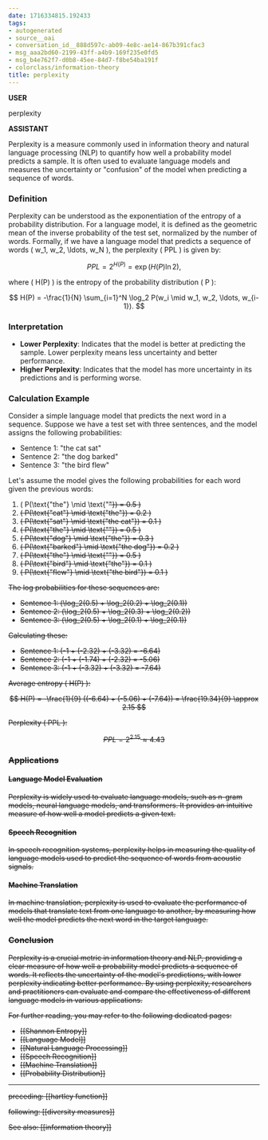 ```yaml
---
date: 1716334815.192433
tags:
- autogenerated
- source__oai
- conversation_id__888d597c-ab09-4e8c-ae14-867b391cfac3
- msg_aaa2bd60-2199-43ff-a4b9-169f235e0fd5
- msg_b4e762f7-d0b8-45ee-84d7-f8be54ba191f
- colorclass/information-theory
title: perplexity
---
```


**USER**

perplexity


**ASSISTANT**

Perplexity is a measure commonly used in information theory and natural language processing (NLP) to quantify how well a probability model predicts a sample. It is often used to evaluate language models and measures the uncertainty or "confusion" of the model when predicting a sequence of words.

### Definition

Perplexity can be understood as the exponentiation of the entropy of a probability distribution. For a language model, it is defined as the geometric mean of the inverse probability of the test set, normalized by the number of words. Formally, if we have a language model that predicts a sequence of words \( w_1, w_2, \ldots, w_N \), the perplexity \( PPL \) is given by:

$$
PPL = 2^{H(P)} = \exp(H(P) \ln 2),
$$

where \( H(P) \) is the entropy of the probability distribution \( P \):

$$
H(P) = -\frac{1}{N} \sum_{i=1}^N \log_2 P(w_i \mid w_1, w_2, \ldots, w_{i-1}).
$$

### Interpretation

- **Lower Perplexity**: Indicates that the model is better at predicting the sample. Lower perplexity means less uncertainty and better performance.
- **Higher Perplexity**: Indicates that the model has more uncertainty in its predictions and is performing worse.

### Calculation Example

Consider a simple language model that predicts the next word in a sequence. Suppose we have a test set with three sentences, and the model assigns the following probabilities:

- Sentence 1: "the cat sat"
- Sentence 2: "the dog barked"
- Sentence 3: "the bird flew"

Let's assume the model gives the following probabilities for each word given the previous words:

1. \( P(\text{"the"} \mid \text{"<s>"}) = 0.5 \)
2. \( P(\text{"cat"} \mid \text{"the"}) = 0.2 \)
3. \( P(\text{"sat"} \mid \text{"the cat"}) = 0.1 \)
4. \( P(\text{"the"} \mid \text{"<s>"}) = 0.5 \)
5. \( P(\text{"dog"} \mid \text{"the"}) = 0.3 \)
6. \( P(\text{"barked"} \mid \text{"the dog"}) = 0.2 \)
7. \( P(\text{"the"} \mid \text{"<s>"}) = 0.5 \)
8. \( P(\text{"bird"} \mid \text{"the"}) = 0.1 \)
9. \( P(\text{"flew"} \mid \text{"the bird"}) = 0.1 \)

The log probabilities for these sequences are:

- Sentence 1: \(\log_2(0.5) + \log_2(0.2) + \log_2(0.1)\)
- Sentence 2: \(\log_2(0.5) + \log_2(0.3) + \log_2(0.2)\)
- Sentence 3: \(\log_2(0.5) + \log_2(0.1) + \log_2(0.1)\)

Calculating these:

- Sentence 1: \(-1 + (-2.32) + (-3.32) = -6.64\)
- Sentence 2: \(-1 + (-1.74) + (-2.32) = -5.06\)
- Sentence 3: \(-1 + (-3.32) + (-3.32) = -7.64\)

Average entropy \( H(P) \):

$$
H(P) = -\frac{1}{9} ((-6.64) + (-5.06) + (-7.64)) = \frac{19.34}{9} \approx 2.15
$$

Perplexity \( PPL \):

$$
PPL = 2^{2.15} \approx 4.43
$$

### Applications

#### Language Model Evaluation

Perplexity is widely used to evaluate language models, such as n-gram models, neural language models, and transformers. It provides an intuitive measure of how well a model predicts a given text.

#### Speech Recognition

In speech recognition systems, perplexity helps in measuring the quality of language models used to predict the sequence of words from acoustic signals.

#### Machine Translation

In machine translation, perplexity is used to evaluate the performance of models that translate text from one language to another, by measuring how well the model predicts the next word in the target language.

### Conclusion

Perplexity is a crucial metric in information theory and NLP, providing a clear measure of how well a probability model predicts a sequence of words. It reflects the uncertainty of the model's predictions, with lower perplexity indicating better performance. By using perplexity, researchers and practitioners can evaluate and compare the effectiveness of different language models in various applications.

For further reading, you may refer to the following dedicated pages:
- [[Shannon Entropy]]
- [[Language Model]]
- [[Natural Language Processing]]
- [[Speech Recognition]]
- [[Machine Translation]]
- [[Probability Distribution]]


---

preceding: [[hartley function]]  


following: [[diversity measures]]

See also: [[information theory]]